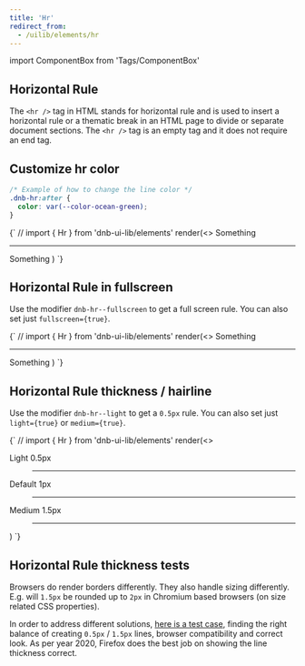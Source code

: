 ```yaml
---
title: 'Hr'
redirect_from:
  - /uilib/elements/hr
---
```


import ComponentBox from 'Tags/ComponentBox'

## Horizontal Rule

The `<hr />` tag in HTML stands for horizontal rule and is used to insert a horizontal rule or a thematic break in an HTML page to divide or separate document sections. The `<hr />` tag is an empty tag and it does not require an end tag.

## Customize hr color

```css
/* Example of how to change the line color */
.dnb-hr:after {
  color: var(--color-ocean-green);
}
```

<ComponentBox hideCode useRender data-dnb-test="hr-default">
{`
// import { Hr } from 'dnb-ui-lib/elements'
render(<>
  Something
  <Hr />
  Something
</>)
`}
</ComponentBox>

## Horizontal Rule in fullscreen

Use the modifier `dnb-hr--fullscreen` to get a full screen rule. You can also set just `fullscreen={true}`.

<ComponentBox hideCode useRender data-dnb-test="hr-fullscreen">
{`
// import { Hr } from 'dnb-ui-lib/elements'
render(<>
  Something
  <Hr fullscreen />
  Something
</>)
`}
</ComponentBox>

## Horizontal Rule thickness / hairline

Use the modifier `dnb-hr--light` to get a `0.5px` rule. You can also set just `light={true}` or `medium={true}`.

<ComponentBox hideCode useRender data-dnb-test="hr-thickness">
{`
// import { Hr } from 'dnb-ui-lib/elements'
render(<>
  <Dl>
    <dt>Light 0.5px</dt>
    <dd><Hr light /></dd>
  </Dl>
  <Dl>
    <dt>Default 1px</dt>
    <dd><Hr /></dd>
  </Dl>
  <Dl>
    <dt>Medium 1.5px</dt>
    <dd><Hr medium /></dd>
  </Dl>
</>)
`}
</ComponentBox>

## Horizontal Rule thickness tests

Browsers do render borders differently. They also handle sizing differently. E.g. will `1.5px` be rounded up to `2px` in Chromium based browsers (on size related CSS properties).

In order to address different solutions, [here is a test case](https://r8ljo.csb.app/), finding the right balance of creating `0.5px` / `1.5px` lines, browser compatibility and correct look. As per year 2020, Firefox does the best job on showing the line thickness correct.

